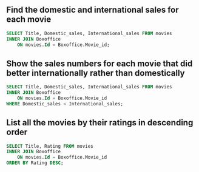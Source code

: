 
## Find the domestic and international sales for each movie
``` sql
SELECT Title, Domestic_sales, International_sales FROM movies
INNER JOIN Boxoffice 
    ON movies.Id = Boxoffice.Movie_id;
```
 
## Show the sales numbers for each movie that did better internationally rather than domestically
``` sql
SELECT Title, Domestic_sales, International_sales FROM movies
INNER JOIN Boxoffice 
    ON movies.Id = Boxoffice.Movie_id
WHERE Domestic_sales < International_sales;
```

## List all the movies by their ratings in descending order
``` sql
SELECT Title, Rating FROM movies
INNER JOIN Boxoffice 
    ON movies.Id = Boxoffice.Movie_id
ORDER BY Rating DESC;
```

